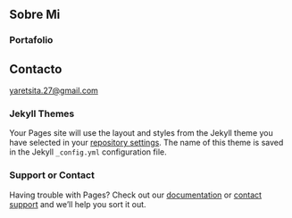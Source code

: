 ## Sobre Mi


### Portafolio

## Contacto
yaretsita.27@gmail.com

### Jekyll Themes

Your Pages site will use the layout and styles from the Jekyll theme you have selected in your [repository settings](https://github.com/Nancysantana/Portafolio/settings). The name of this theme is saved in the Jekyll `_config.yml` configuration file.

### Support or Contact

Having trouble with Pages? Check out our [documentation](https://help.github.com/categories/github-pages-basics/) or [contact support](https://github.com/contact) and we’ll help you sort it out.
